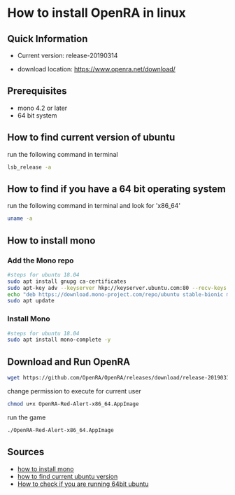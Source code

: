 # How to install OpenRA in linux

## Quick Information

* Current version: release-20190314

* download location: https://www.openra.net/download/

## Prerequisites

* mono 4.2 or later
* 64 bit system

## How to find current version of ubuntu

run the following command in terminal

```bash
lsb_release -a
```

## How to find if you have a 64 bit operating system

run the following command in terminal and look for 'x86_64'

```bash
uname -a
```

## How to install mono

### Add the Mono repo

```bash
#steps for ubuntu 18.04
sudo apt install gnupg ca-certificates
sudo apt-key adv --keyserver hkp://keyserver.ubuntu.com:80 --recv-keys 3FA7E0328081BFF6A14DA29AA6A19B38D3D831EF
echo "deb https://download.mono-project.com/repo/ubuntu stable-bionic main" | sudo tee /etc/apt/sources.list.d/mono-official-stable.list
sudo apt update
```

### Install Mono

```bash
#steps for ubuntu 18.04
sudo apt install mono-complete -y
```

## Download and Run OpenRA

```bash
wget https://github.com/OpenRA/OpenRA/releases/download/release-20190314/OpenRA-Red-Alert-x86_64.AppImage
```

change permission to execute for current user

```bash
chmod u+x OpenRA-Red-Alert-x86_64.AppImage
```

run the game

```bash
./OpenRA-Red-Alert-x86_64.AppImage
```

## Sources

* [how to install mono](https://www.mono-project.com/download/stable/#download-lin-ubuntu)
* [how to find current ubuntu version](https://www.hostingadvice.com/how-to/ubuntu-show-version/)
* [How to check if you are running 64bit ubuntu](https://askubuntu.com/questions/41332/how-do-i-check-if-i-have-a-32-bit-or-a-64-bit-os)
